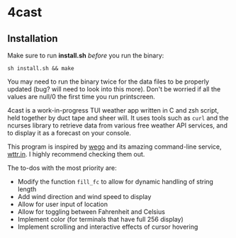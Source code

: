 # 4cast

## Installation

Make sure to run **install.sh** *before* you run the binary:

```
sh install.sh && make
```

You may need to run the binary twice for the data files to be properly updated
(bug? will need to look into this more). Don't be worried if all the values
are null/0 the first time you run printscreen.

4cast is a work-in-progress TUI weather app written in C and zsh script, held
together by duct tape and sheer will. It uses tools such as `curl` and the
ncurses library to retrieve data from various free weather API services, and to
display it as a forecast on your console. 

This program is inspired by [wego](https://github.com/schachmat/wego) and its
amazing command-line service, [wttr.in](https://github.com/chubin/wttr.in). I
highly recommend checking them out.

The to-dos with the most priority are:

- Modify the function `fill_fc` to allow for dynamic handling of string length
- Add wind direction and wind speed to display
- Allow for user input of location
- Allow for toggling between Fahrenheit and Celsius
- Implement color (for terminals that have full 256 display)
- Implement scrolling and interactive effects of cursor hovering


